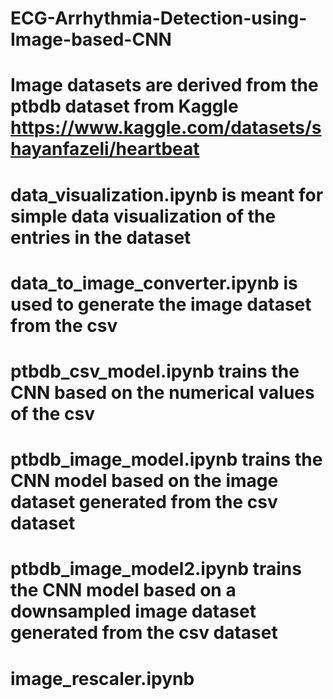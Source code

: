 # ECG-Arrhythmia-Detection-using-Image-based-CNN

# Image datasets are derived from the ptbdb dataset from Kaggle https://www.kaggle.com/datasets/shayanfazeli/heartbeat

# data_visualization.ipynb is meant for simple data visualization of the entries in the dataset

# data_to_image_converter.ipynb is used to generate the image dataset from the csv

# ptbdb_csv_model.ipynb trains the CNN based on the numerical values of the csv

# ptbdb_image_model.ipynb trains the CNN model based on the image dataset generated from the csv dataset

# ptbdb_image_model2.ipynb trains the CNN model based on a downsampled image dataset generated from the csv dataset





# image_rescaler.ipynb

